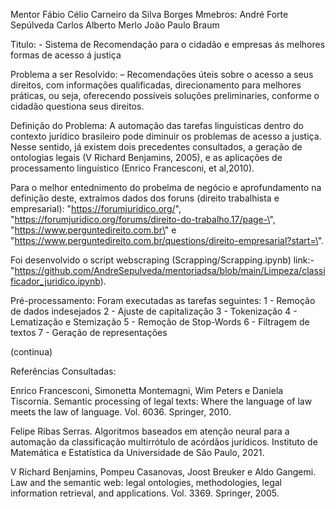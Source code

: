 
Mentor Fábio Célio Carneiro da Silva Borges
Mmebros:
André Forte Sepúlveda
Carlos Alberto Merlo
Joäo Paulo Braum

Titulo: - Sistema de Recomendação para o cidadão e empresas ás melhores formas de acesso á justiça

Problema a ser Resolvido: – Recomendações úteis sobre o acesso a seus direitos, com informações qualificadas, direcionamento para melhores práticas, ou seja, oferecendo possíveis soluções preliminaries, conforme o cidadão questiona seus direitos.

Definição do Problema:
A automação das tarefas linguísticas dentro do contexto jurídico brasileiro pode diminuir os problemas de acesso a justiça. Nesse sentido, já existem dois precedentes consultados, a geração de ontologias legais (V Richard Benjamins, 2005), e as aplicações de processamento linguístico (Enrico Francesconi, et al,2010).

Para o melhor entednimento do probelma de negócio e aprofundamento na definição deste, extraímos dados dos foruns (direito trabalhista e empresarial): "https://forumjuridico.org/", "https://forumjuridico.org/forums/direito-do-trabalho.17/page-\", "https://www.perguntedireito.com.br\" e "https://www.perguntedireito.com.br/questions/direito-empresarial?start=\".

Foi desenvolvido o script webscraping (Scrapping/Scrapping.ipynb) link:-"https://github.com/AndreSepulveda/mentoriadsa/blob/main/Limpeza/classificador_juridico.ipynb).

Pré-processamento:
Foram executadas as tarefas seguintes:
1 - Remoção de dados indesejados
2 - Ajuste de capitalização
3 - Tokenização
4 - Lematização e Stemização
5 - Remoção de Stop-Words
6 - Filtragem de textos
7 - Geração de representações


(continua)



Referências Consultadas:

Enrico Francesconi, Simonetta Montemagni, Wim Peters e Daniela Tiscornia. Semantic processing of legal texts: Where the language of law meets the law of language. Vol. 6036. Springer, 2010.

Felipe Ribas Serras. Algoritmos baseados em atenção neural para a automação da classificação multirrótulo de acórdãos jurídicos. Instituto de Matemática e Estatística da Universidade de São Paulo, 2021.

V Richard Benjamins, Pompeu Casanovas, Joost Breuker e Aldo Gangemi. Law and the semantic web: legal ontologies, methodologies, legal information retrieval, and applications. Vol. 3369. Springer, 2005.

